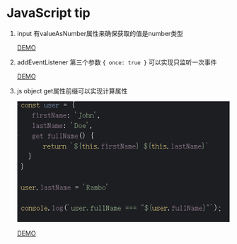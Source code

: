 # JavaScript tip

1. input 有valueAsNumber属性来确保获取的值是number类型
    
    [DEMO](https://codepen.io/andypinet/pen/gOLXqzX)

2. addEventListener 第三个参数 `{ once: true }` 可以实现只监听一次事件
    
    [DEMO](https://codepen.io/andypinet/pen/jOVaQrg)
    
3. js object get属性前缀可以实现计算属性

   ![](/articles/images/w2021-02-24153415.png)

   [DEMO](https://codepen.io/andypinet/pen/YzpEgOO)

